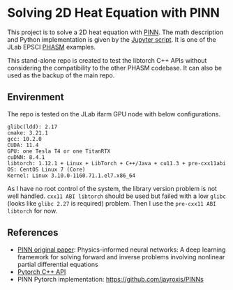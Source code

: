 # Solving 2D Heat Equation with PINN
This project is to solve a 2D heat equation with [PINN](https://en.wikipedia.org/wiki/Physics-informed_neural_networks).
 The math description and Python implementation is given by the [Jupyter script](./PhasmExampleHeatEquation.ipynb).
 It is one of the JLab EPSCI [PHASM](https://github.com/nathanwbrei/phasm) examples.

This stand-alone repo is created to test the libtorch C++ APIs without considering
 the compatibility to the other PHASM codebase.
 It can also be used as the backup of the main repo.

## Envirenment
The repo is tested on the JLab ifarm GPU node with below configurations.

```
glibc(ldd): 2.17
cmake: 3.21.1
gcc: 10.2.0
CUDA: 11.4
GPU: one Tesla T4 or one TitanRTX
cuDNN: 8.4.1
libtorch: 1.12.1 + Linux + LibTorch + C++/Java + cu11.3 + pre-cxx11abi
OS: CentOS Linux 7 (Core)
Kernel: Linux 3.10.0-1160.71.1.el7.x86_64
```
As I have no root control of the system, the library version problem is not well handled.
 `cxx11 ABI libtorch` should be used but failed with a low `glibc`
 (looks like `glibc 2.27` is required) problem.
 Then I use the `pre-cxx11 ABI libtorch` for now.


## References
- [PINN original paper](https://www.sciencedirect.com/science/article/pii/S0021999118307125?casa_token=3bln19-QiY8AAAAA:fljJ0paZDeCUJFpWkSxJQrd1xGDEnrUxdXOIWfpZZ7N0MnevxvVNLDEEEMyzX2_IRkX7Hco9YME): Physics-informed neural networks: A deep learning framework for solving forward and inverse problems involving nonlinear partial differential equations
- [Pytorch C++ API](https://pytorch.org/cppdocs/)
- PINN Pytorch implementation: https://github.com/jayroxis/PINNs
